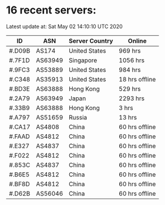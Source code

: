 # 16 recent servers:

Latest update at: Sat May 02 14:10:10 UTC 2020

| ID | ASN | Server Country | Online |
| -- | --- | -------------- | ------ |
| #.D09B | AS174 | United States | 969 hrs |
| #.7F1D | AS63949 | Singapore | 1056 hrs |
| #.9FC3 | AS53889 | United States | 984 hrs |
| #.C348 | AS35913 | United States | 18 hrs offline |
| #.BD3E | AS63888 | Hong Kong | 529 hrs |
| #.2A79 | AS63949 | Japan | 2293 hrs |
| #.33B9 | AS63888 | Hong Kong | 3 hrs |
| #.A797 | AS51659 | Russia | 13 hrs |
| #.CA17 | AS4808 | China | 60 hrs offline |
| #.FAAD | AS4812 | China | 60 hrs offline |
| #.E327 | AS4837 | China | 60 hrs offline |
| #.F022 | AS4812 | China | 60 hrs offline |
| #.853C | AS4837 | China | 60 hrs offline |
| #.B6E5 | AS4812 | China | 60 hrs offline |
| #.BF8D | AS4812 | China | 60 hrs offline |
| #.D62B | AS56046 | China | 60 hrs offline |

